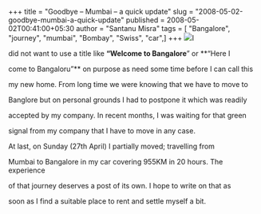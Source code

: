+++
title = "Goodbye – Mumbai – a quick update"
slug = "2008-05-02-goodbye-mumbai-a-quick-update"
published = 2008-05-02T00:41:00+05:30
author = "Santanu Misra"
tags = [ "Bangalore", "journey", "mumbai", "Bombay", "Swiss", "car",]
+++
[![](../images/thumbnails/2008-05-02-goodbye-mumbai-a-quick-update-Mumbai-hub-of-india.jpg)](../images/2008-05-02-goodbye-mumbai-a-quick-update-Mumbai-hub-of-india.jpg)I

did not want to use a title like **“Welcome to Bangalore**” or **“Here I

come to Bangaloru”** on purpose as need some time before I can call this

my new home. From long time we were knowing that we have to move to

Banglore but on personal grounds I had to postpone it which was readily

accepted by my company. In recent months, I was waiting for that green

signal from my company that I have to move in any case.



At last, on Sunday (27th April) I partially moved; travelling from

Mumbai to Bangalore in my car covering 955KM in 20 hours. The experience

of that journey deserves a post of its own. I hope to write on that as

soon as I find a suitable place to rent and settle myself a bit.
